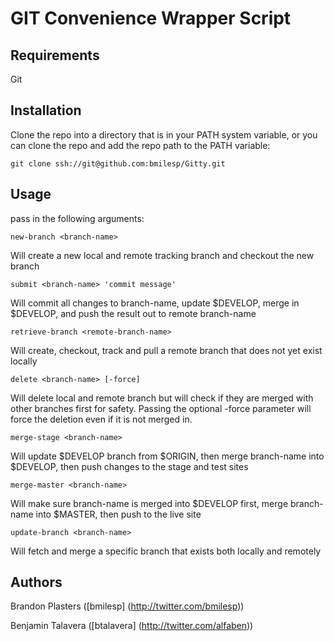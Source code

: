 # GIT Convenience Wrapper Script

## Requirements
Git

## Installation

Clone the repo into a directory that is in your PATH system variable, or you can clone the repo and add the repo path to the PATH variable:
	
	git clone ssh://git@github.com:bmilesp/Gitty.git

## Usage

pass in the following arguments:


	new-branch <branch-name>
Will create a new local and remote tracking branch and checkout the new branch


	submit <branch-name> 'commit message'
Will commit all changes to branch-name, update $DEVELOP, merge in $DEVELOP, and push the result out to remote branch-name


	retrieve-branch <remote-branch-name>
Will create, checkout, track and pull a remote branch that does not yet exist locally


	delete <branch-name> [-force]
Will delete local and remote branch but will check if they are merged with other branches first for safety. Passing the optional -force parameter will force the deletion even if it is not merged in.


	merge-stage <branch-name>
Will update $DEVELOP branch from $ORIGIN, then merge branch-name into $DEVELOP, then push changes to the stage and test sites


	merge-master <branch-name>
Will make sure branch-name is merged into $DEVELOP first, merge branch-name into $MASTER, then push to the live site

	update-branch <branch-name>
Will fetch and merge a specific branch that exists both locally and remotely

## Authors
Brandon Plasters ([bmilesp] (http://twitter.com/bmilesp))

Benjamin Talavera ([btalavera] (http://twitter.com/alfaben))

